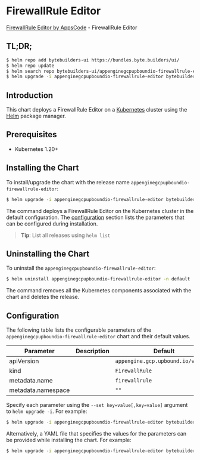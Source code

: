 # FirewallRule Editor

[FirewallRule Editor by AppsCode](https://byte.builders) - FirewallRule Editor

## TL;DR;

```bash
$ helm repo add bytebuilders-ui https://bundles.byte.builders/ui/
$ helm repo update
$ helm search repo bytebuilders-ui/appenginegcpupboundio-firewallrule-editor --version=v0.4.18
$ helm upgrade -i appenginegcpupboundio-firewallrule-editor bytebuilders-ui/appenginegcpupboundio-firewallrule-editor -n default --create-namespace --version=v0.4.18
```

## Introduction

This chart deploys a FirewallRule Editor on a [Kubernetes](http://kubernetes.io) cluster using the [Helm](https://helm.sh) package manager.

## Prerequisites

- Kubernetes 1.20+

## Installing the Chart

To install/upgrade the chart with the release name `appenginegcpupboundio-firewallrule-editor`:

```bash
$ helm upgrade -i appenginegcpupboundio-firewallrule-editor bytebuilders-ui/appenginegcpupboundio-firewallrule-editor -n default --create-namespace --version=v0.4.18
```

The command deploys a FirewallRule Editor on the Kubernetes cluster in the default configuration. The [configuration](#configuration) section lists the parameters that can be configured during installation.

> **Tip**: List all releases using `helm list`

## Uninstalling the Chart

To uninstall the `appenginegcpupboundio-firewallrule-editor`:

```bash
$ helm uninstall appenginegcpupboundio-firewallrule-editor -n default
```

The command removes all the Kubernetes components associated with the chart and deletes the release.

## Configuration

The following table lists the configurable parameters of the `appenginegcpupboundio-firewallrule-editor` chart and their default values.

|     Parameter      | Description |                    Default                    |
|--------------------|-------------|-----------------------------------------------|
| apiVersion         |             | <code>appengine.gcp.upbound.io/v1beta1</code> |
| kind               |             | <code>FirewallRule</code>                     |
| metadata.name      |             | <code>firewallrule</code>                     |
| metadata.namespace |             | <code>""</code>                               |


Specify each parameter using the `--set key=value[,key=value]` argument to `helm upgrade -i`. For example:

```bash
$ helm upgrade -i appenginegcpupboundio-firewallrule-editor bytebuilders-ui/appenginegcpupboundio-firewallrule-editor -n default --create-namespace --version=v0.4.18 --set apiVersion=appengine.gcp.upbound.io/v1beta1
```

Alternatively, a YAML file that specifies the values for the parameters can be provided while
installing the chart. For example:

```bash
$ helm upgrade -i appenginegcpupboundio-firewallrule-editor bytebuilders-ui/appenginegcpupboundio-firewallrule-editor -n default --create-namespace --version=v0.4.18 --values values.yaml
```
